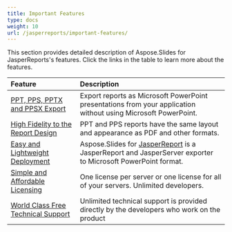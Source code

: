 ```yaml
---
title: Important Features
type: docs
weight: 10
url: /jasperreports/important-features/
---
```


This section provides detailed description of Aspose.Slides for JasperReports's features. Click the links in the table to learn more about the features. 

|**Feature** |**Description** |
| :- | :- |
|[PPT, PPS, PPTX and PPSX Export](/pages/createpage.action?spaceKey=slidesjasperreports&title=PPT%2C+PPS%2C+PPTX+and+PPSX+Export&linkCreation=true&fromPageId=10747918)|Export reports as Microsoft PowerPoint presentations from your application without using Microsoft PowerPoint. |
|[High Fidelity to the Report Design](/slides/jasperreports/high-fidelity-to-the-report-design-html/)|PPT and PPS reports have the same layout and appearance as PDF and other formats. |
|[Easy and Lightweight Deployment](/slides/jasperreports/easy-and-lightweight-deployment-html/)|Aspose.Slides for [JasperReport](http://jasperforge.org/sf/projects/jasperreports) is a JasperReport and JasperServer exporter to Microsoft PowerPoint format. |
|[Simple and Affordable Licensing](/slides/jasperreports/simple-and-affordable-licensing-html/)|One license per server or one license for all of your servers. Unlimited developers. |
|[World Class Free Technical Support](/slides/jasperreports/world-class-free-technical-support-html/)|Unlimited technical support is provided directly by the developers who work on the product |

